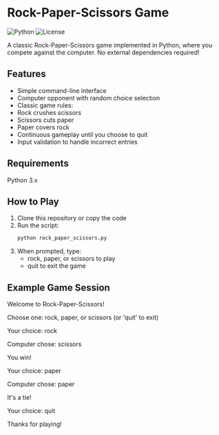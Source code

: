 # Rock-Paper-Scissors Game

![Python](https://img.shields.io/badge/Python-3.x-blue?logo=python)
![License](https://img.shields.io/badge/License-MIT-green)

A classic Rock-Paper-Scissors game implemented in Python, where you compete against the computer. No external dependencies required!

## Features

-  Simple command-line interface
-  Computer opponent with random choice selection
-  Classic game rules:
  - Rock crushes scissors
  - Scissors cuts paper
  - Paper covers rock
-  Continuous gameplay until you choose to quit
-  Input validation to handle incorrect entries

## Requirements
Python 3.x

## How to Play

1. Clone this repository or copy the code
2. Run the script:
   ```bash
   python rock_paper_scissors.py
3. When prompted, type:
    - rock, paper, or scissors to play
    - quit to exit the game

## Example Game Session

Welcome to Rock-Paper-Scissors!

Choose one: rock, paper, or scissors (or 'quit' to exit)

Your choice: rock

Computer chose: scissors

You win!

Your choice: paper

Computer chose: paper

It's a tie!

Your choice: quit

Thanks for playing!

